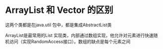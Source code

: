 # ArrayList 和 Vector 的区别

这两个类都是在java.util 包中，都是集成AbstractList类

ArrayList是最常用的List 实现类，内部通过数组实现，他允许对元素进行快速随机访问（实现RandomAccess接口）。数组的缺点是每个元素之间
